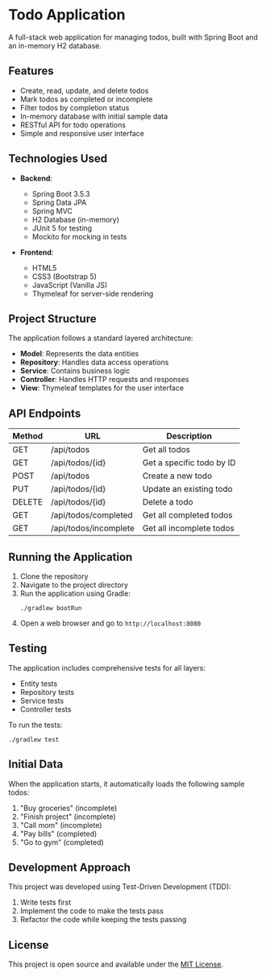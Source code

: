 # Todo Application

A full-stack web application for managing todos, built with Spring Boot and an in-memory H2 database.

## Features

- Create, read, update, and delete todos
- Mark todos as completed or incomplete
- Filter todos by completion status
- In-memory database with initial sample data
- RESTful API for todo operations
- Simple and responsive user interface

## Technologies Used

- **Backend**:
  - Spring Boot 3.5.3
  - Spring Data JPA
  - Spring MVC
  - H2 Database (in-memory)
  - JUnit 5 for testing
  - Mockito for mocking in tests

- **Frontend**:
  - HTML5
  - CSS3 (Bootstrap 5)
  - JavaScript (Vanilla JS)
  - Thymeleaf for server-side rendering

## Project Structure

The application follows a standard layered architecture:

- **Model**: Represents the data entities
- **Repository**: Handles data access operations
- **Service**: Contains business logic
- **Controller**: Handles HTTP requests and responses
- **View**: Thymeleaf templates for the user interface

## API Endpoints

| Method | URL                    | Description                   |
|--------|------------------------|-------------------------------|
| GET    | /api/todos             | Get all todos                 |
| GET    | /api/todos/{id}        | Get a specific todo by ID     |
| POST   | /api/todos             | Create a new todo             |
| PUT    | /api/todos/{id}        | Update an existing todo       |
| DELETE | /api/todos/{id}        | Delete a todo                 |
| GET    | /api/todos/completed   | Get all completed todos       |
| GET    | /api/todos/incomplete  | Get all incomplete todos      |

## Running the Application

1. Clone the repository
2. Navigate to the project directory
3. Run the application using Gradle:
   ```
   ./gradlew bootRun
   ```
4. Open a web browser and go to `http://localhost:8080`

## Testing

The application includes comprehensive tests for all layers:

- Entity tests
- Repository tests
- Service tests
- Controller tests

To run the tests:
```
./gradlew test
```

## Initial Data

When the application starts, it automatically loads the following sample todos:

1. "Buy groceries" (incomplete)
2. "Finish project" (incomplete)
3. "Call mom" (incomplete)
4. "Pay bills" (completed)
5. "Go to gym" (completed)

## Development Approach

This project was developed using Test-Driven Development (TDD):

1. Write tests first
2. Implement the code to make the tests pass
3. Refactor the code while keeping the tests passing

## License

This project is open source and available under the [MIT License](LICENSE).